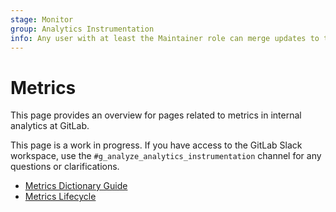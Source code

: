 ```yaml
---
stage: Monitor
group: Analytics Instrumentation
info: Any user with at least the Maintainer role can merge updates to this content. For details, see https://docs.gitlab.com/ee/development/development_processes.html#development-guidelines-review.
---
```


# Metrics

This page provides an overview for pages related to metrics in internal analytics at GitLab.

This page is a work in progress. If you have access to the GitLab Slack workspace, use the
`#g_analyze_analytics_instrumentation` channel for any questions or clarifications.

- [Metrics Dictionary Guide](metrics_dictionary.md)
- [Metrics Lifecycle](metrics_lifecycle.md)
